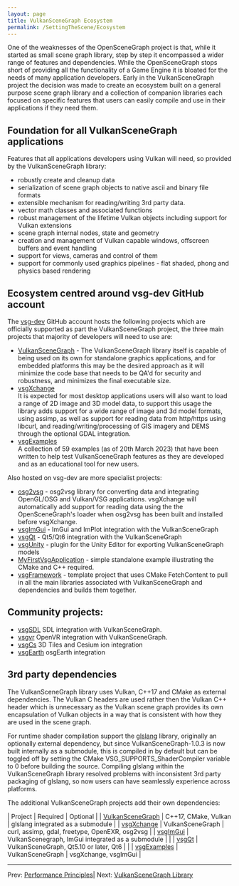 ```yaml
---
layout: page
title: VulkanSceneGraph Ecosystem
permalink: /SettingTheScene/Ecosystem
---
```


One of the weaknesses of the OpenSceneGraph project is that, while it started as small scene graph library, step by step it encompassed a wider range of features and dependencies. While the OpenSceneGraph stops short of providing all the functionality of a Game Engine it is bloated for the needs of many application developers.  Early in the VulkanSceneGraph project the decision was made to create an ecosystem built on a general purpose scene graph library and a collection of companion libraries each focused on specific features that users can easily compile and use in their applications if they need them.

## Foundation for all VulkanSceneGraph applications

Features that all applications developers using Vulkan will need, so provided by the VulkanSceneGraph library:
* robustly create and cleanup data
* serialization of scene graph objects to native ascii and binary file formats
* extensible mechanism for reading/writing 3rd party data.
* vector math classes and associated functions
* robust management of the lifetime Vulkan objects including support for Vulkan extensions
* scene graph internal nodes, state and geometry
* creation and management of Vulkan capable windows, offscreen buffers and event handling
* support for views, cameras and control of them
* support for commonly used graphics pipelines - flat shaded, phong and physics based rendering

## Ecosystem centred around vsg-dev GitHub account

The [vsg-dev](https://github.com/vsg-dev) GitHub account hosts the following projects which are officially supported as part the VulkanSceneGraph project, the three main projects that majority of developers will need to use are:
* [VulkanSceneGraph](https://github.com/vsg-dev/VulkanSceneGraph) - The VulkanSceneGraph library itself is capable of being used on its own for standalone graphics applications, and for embedded platforms this may be the desired approach as it will minimize the code base that needs to be QA'd for security and robustness, and minimizes the final executable size.
* [vsgXchange](https://github.com/vsg-dev/vsgXchange)  
It is expected for most desktop applications users will also want to load a range of 2D image and 3D model data, to support this usage the library adds support for a wide range of image and 3d model formats, using assimp, as well as support for reading data from http/https using libcurl, and reading/writing/processing of GIS imagery and DEMS through the optional GDAL integration.
* [vsgExamples](https://github.com/vsg-dev/vsgExamples)  
A collection of 59 examples (as of 20th March 2023) that have been written to help test VulkanSceneGraph features as they are developed and as an educational tool for new users.

Also hosted on vsg-dev are more specialist projects:

* [osg2vsg](https://github.com/vsg-dev/osg2vsg) - osg2vsg library for converting data and integrating OpenGL/OSG and Vulkan/VSG applications. vsgXchange will automatically add support for reading data using the the OpenSceneGraph's loader when osg2vsg has been built and installed before vsgXchange.
* [vsgImGui](https://github.com/vsg-dev/vsgImGui) - ImGui and ImPlot integration with the VulkanSceneGraph
* [vsgQt](https://github.com/vsg-dev/vsgQt) - Qt5/Qt6 integration with the VulkanSceneGraph
* [vsgUnity](https://github.com/vsg-dev/vsgUnity) - plugin for the Unity Editor for exporting VulkanSceneGraph models
* [MyFirstVsgApplication](https://github.com/vsg-dev/MyFirstVsgApplication) - simple standalone example illustrating the CMake and C++ required.
* [vsgFramework](https://github.com/vsg-dev/vsgFramework) - template project that uses CMake FetchContent to pull in all the main libraries associated with VulkanSceneGraph and dependencies and builds them together.

## Community projects:
* [vsgSDL](https://github.com/ptrfun/vsgSDL) SDL integration with VulkanSceneGraph.
* [vsgvr](https://github.com/geefr/vsgvr) OpenVR integration with VulkanSceneGraph.
* [vsgCs](https://github.com/timoore/vsgCs) 3D Tiles and Cesium ion integration
* [vsgEarth](https://github.com/timoore/vsgEarth) osgEarth integration

## 3rd party dependencies

The VulkanSceneGraph library uses Vulkan, C++17 and CMake as external dependencies. The Vulkan C headers are used rather then the Vulkan C++ header which is unnecessary as the Vulkan scene graph provides its own encapsulation of Vulkan objects in a way that is consistent with how they are used in the scene graph.

For runtime shader compilation support the [glslang](https://github.com/KhronosGroup/glslang) library, originally an optionally external dependency, but since VulkanSceneGraph-1.0.3 is now built internally as a submodule, this is compiled in by default but can be toggled off by setting the CMake VSG_SUPPORTS_ShaderCompiler variable to 0 before building the source. Compiling glslang within the VulkanSceneGraph library resolved problems with inconsistent 3rd party packaging of glslang, so now users can have seamlessly experience across platforms.

The additional VulkanSceneGraph projects add their own dependencies:

| Project | Required | Optional |
| [VulkanSceneGraph](https://github.com/vsg-dev/VulkanSceneGraph) | C++17, CMake, Vulkan | glslang integrated as a submodule |
| [vsgXchange](https://github.com/vsg-dev/vsgXchange) | VulkanSceneGraph | curl, assimp, gdal, freetype, OpenEXR, osg2vsg |
| [vsgImGui](https://github.com/vsg-dev/vsgImGui) | VulkanScenegraph, ImGui integrated as a submodule | |
| [vsgQt](https://github.com/vsg-dev/vsgQt) | VulkanSceneGraph, Qt5.10 or later, Qt6 | |
| [vsgExamples](https://github.com/vsg-dev/vsgExamples) | VulkanSceneGraph | vsgXchange, vsgImGui |

---

 Prev: [Performance Principles](PerformancePrinciples.md)| Next: [VulkanSceneGraph Library](VulkanSceneGraphLibrary.md)
